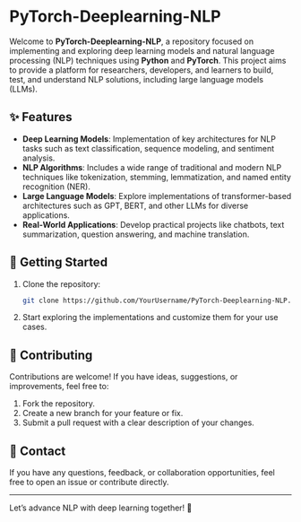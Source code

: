 # PyTorch-Deeplearning-NLP

Welcome to **PyTorch-Deeplearning-NLP**, a repository focused on implementing and exploring deep learning models and natural language processing (NLP) techniques using **Python** and **PyTorch**. This project aims to provide a platform for researchers, developers, and learners to build, test, and understand NLP solutions, including large language models (LLMs).

## ✨ Features

- **Deep Learning Models**: Implementation of key architectures for NLP tasks such as text classification, sequence modeling, and sentiment analysis.
- **NLP Algorithms**: Includes a wide range of traditional and modern NLP techniques like tokenization, stemming, lemmatization, and named entity recognition (NER).
- **Large Language Models**: Explore implementations of transformer-based architectures such as GPT, BERT, and other LLMs for diverse applications.
- **Real-World Applications**: Develop practical projects like chatbots, text summarization, question answering, and machine translation.

## 🚀 Getting Started

1. Clone the repository:
   ```bash
   git clone https://github.com/YourUsername/PyTorch-Deeplearning-NLP.git
   ```
2. Start exploring the implementations and customize them for your use cases.

## 🤝 Contributing

Contributions are welcome! If you have ideas, suggestions, or improvements, feel free to:

1. Fork the repository.
2. Create a new branch for your feature or fix.
3. Submit a pull request with a clear description of your changes.

## 📢 Contact

If you have any questions, feedback, or collaboration opportunities, feel free to open an issue or contribute directly.

---

Let’s advance NLP with deep learning together! 🚀

